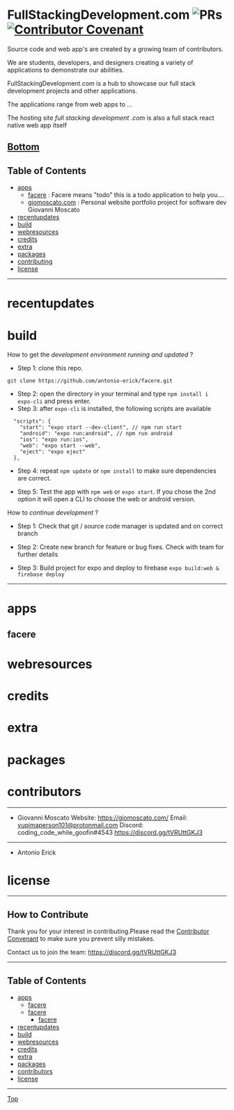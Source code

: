 # FullStackingDevelopment.com ![PRs](https://img.shields.io/badge/PRs-welcome-green) [![Contributor Covenant](https://img.shields.io/badge/Contributor%20Covenant-2.1-4baaaa.svg)](code_of_conduct.md)
Source code and web app's are created by a growing team of contributors. 

We are students, developers, and designers creating a variety of applications to demonstrate our abilities.

FullStackingDevelopment.com is a hub to showcase our full stack development projects and other applications.

The applications range from web apps to ... 

The hosting site *full stacking development .com* is also a full stack react native web app itself

[Bottom](#license)
---
## Table of Contents

- [apps](#apps)
	- [facere](#facere) : Facere means "todo" this is a todo application to help you....
	- [giomoscato.com](#giomoscato) : Personal website portfolio project for software dev Giovanni Moscato
- [recentupdates](#recentupdates)
- [build](#build)
- [webresources](#webresources)
- [credits](#credits)
- [extra](#extra)
- [packages](#packages)
- [contributing](#contributing)
- [license](#license)
---

# recentupdates

# build

How to get the  *development environment running and updated* ?

- Step 1: clone this repo.

`git clone https://github.com/antonio-erick/facere.git`
- Step 2: open the directory in your terminal and type `npm install i expo-cli` and press enter.
- Step 3: after `expo-cli` is installed, the following scripts are available
```
  "scripts": {
    "start": "expo start --dev-client", // npm run start
    "android": "expo run:android", // npm run android
    "ios": "expo run:ios",
    "web": "expo start --web",
    "eject": "expo eject"
  },
```
- Step 4: repeat `npm update` or `npm install` to make sure dependencies are correct.

- Step 5: Test the app with `npm web` or `expo start`. If you chose the 2nd option it will open a CLI to choose the web or android version.

How to *continue development* ?
- Step 1: Check that git / source code manager is updated and on correct branch

- Step 2: Create new branch for feature or bug fixes. Check with team for further details

- Step 3: Build project for expo and deploy to firebase `expo build:web & firebase deploy`

---
# apps
## facere


# webresources

# credits

# extra

# packages

# contributors
---
- Giovanni Moscato
Website: https://giomoscato.com/
Email: yupimaperson101@protonmail.com
Discord: coding_code_while_goofin#4543
https://discord.gg/tVRUttGKJ3

---

- Antonio Erick

# license
---
## How to Contribute
Thank you for your interest in contributing.Please read the [Contributor Convenant](https://www.contributor-covenant.org/version/2/1/code_of_conduct/) to make sure you prevent silly mistakes.

Contact us to join the team: https://discord.gg/tVRUttGKJ3


---
## Table of Contents
- [apps](#apps)
	- [facere](#facere)
	- [facere](#components)
		- [facere](#Pages)
- [recentupdates](#recentupdates)
- [build](#build)
- [webresources](#webresources)
- [credits](#credits)
- [extra](#extra)
- [packages](#packages)
- [contributors](#contributors)
- [license](#license)
---

[Top](#recentupdates)